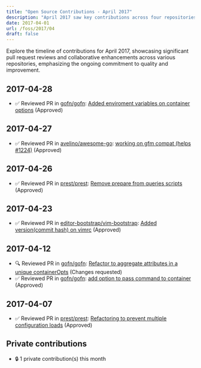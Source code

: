 ```yaml
---
title: "Open Source Contributions - April 2017"
description: "April 2017 saw key contributions across four repositories with seven pull request reviews, highlighting collaborative efforts and code enhancements."
date: 2017-04-01
url: /foss/2017/04
draft: false
---
```


Explore the timeline of contributions for April 2017, showcasing significant pull request reviews and collaborative enhancements across various repositories, emphasizing the ongoing commitment to quality and improvement.

## 2017-04-28

- ✅ Reviewed PR in [gofn/gofn](https://github.com/gofn/gofn): [Added enviroment variables on container options](https://github.com/gofn/gofn/pull/63#pullrequestreview-35464212) (Approved)

## 2017-04-27

- ✅ Reviewed PR in [avelino/awesome-go](https://github.com/avelino/awesome-go): [working on gfm compat (helps #1224)](https://github.com/avelino/awesome-go/pull/1342#pullrequestreview-35115429) (Approved)

## 2017-04-26

- ✅ Reviewed PR in [prest/prest](https://github.com/prest/prest): [Remove prepare from queries scripts](https://github.com/prest/prest/pull/134#pullrequestreview-34916784) (Approved)

## 2017-04-23

- ✅ Reviewed PR in [editor-bootstrap/vim-bootstrap](https://github.com/editor-bootstrap/vim-bootstrap): [Added version(commit hash) on  vimrc](https://github.com/editor-bootstrap/vim-bootstrap/pull/252#pullrequestreview-34171033) (Approved)

## 2017-04-12

- 🔍 Reviewed PR in [gofn/gofn](https://github.com/gofn/gofn): [Refactor to aggregate attributes in a unique containerOpts](https://github.com/gofn/gofn/pull/61#pullrequestreview-32362322) (Changes requested)
- ✅ Reviewed PR in [gofn/gofn](https://github.com/gofn/gofn): [add option to pass command to container](https://github.com/gofn/gofn/pull/60#pullrequestreview-32281398) (Approved)

## 2017-04-07

- ✅ Reviewed PR in [prest/prest](https://github.com/prest/prest): [Refactoring to prevent multiple configuration loads](https://github.com/prest/prest/pull/131#pullrequestreview-31634782) (Approved)

## Private contributions

- 🔒 1 private contribution(s) this month

